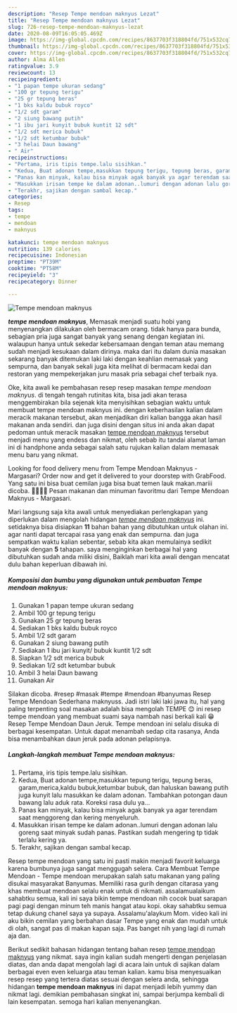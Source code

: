 ```yaml
---
description: "Resep Tempe mendoan maknyus Lezat"
title: "Resep Tempe mendoan maknyus Lezat"
slug: 726-resep-tempe-mendoan-maknyus-lezat
date: 2020-08-09T16:05:05.469Z
image: https://img-global.cpcdn.com/recipes/8637703f318804fd/751x532cq70/tempe-mendoan-maknyus-foto-resep-utama.jpg
thumbnail: https://img-global.cpcdn.com/recipes/8637703f318804fd/751x532cq70/tempe-mendoan-maknyus-foto-resep-utama.jpg
cover: https://img-global.cpcdn.com/recipes/8637703f318804fd/751x532cq70/tempe-mendoan-maknyus-foto-resep-utama.jpg
author: Alma Allen
ratingvalue: 3.9
reviewcount: 13
recipeingredient:
- "1 papan tempe ukuran sedang"
- "100 gr tepung terigu"
- "25 gr tepung beras"
- "1 bks kaldu bubuk royco"
- "1/2 sdt garam"
- "2 siung bawang putih"
- "1 ibu jari kunyit bubuk kuntit 12 sdt"
- "1/2 sdt merica bubuk"
- "1/2 sdt ketumbar bubuk"
- "3 helai Daun bawang"
- " Air"
recipeinstructions:
- "Pertama, iris tipis tempe.lalu sisihkan."
- "Kedua, Buat adonan tempe,masukkan tepung terigu, tepung beras, garam,merica,kaldu bubuk,ketumbar bubuk, dan haluskan bawang putih juga kunyit lalu masukkan ke dalam adonan. Tambahkan potongan daun bawang lalu aduk rata. Koreksi rasa dulu ya..."
- "Panas kan minyak, kalau bisa minyak agak banyak ya agar terendam saat menggoreng dan kering menyeluruh."
- "Masukkan irisan tempe ke dalam adonan..lumuri dengan adonan lalu goreng saat minyak sudah panas. Pastikan sudah mengering tp tidak terlalu kering ya."
- "Terakhr, sajikan dengan sambal kecap."
categories:
- Resep
tags:
- tempe
- mendoan
- maknyus

katakunci: tempe mendoan maknyus 
nutrition: 139 calories
recipecuisine: Indonesian
preptime: "PT39M"
cooktime: "PT58M"
recipeyield: "3"
recipecategory: Dinner

---
```



![Tempe mendoan maknyus](https://img-global.cpcdn.com/recipes/8637703f318804fd/751x532cq70/tempe-mendoan-maknyus-foto-resep-utama.jpg)

<b><i>tempe mendoan maknyus</i></b>, Memasak menjadi suatu hobi yang menyenangkan dilakukan oleh bermacam orang. tidak hanya para bunda, sebagian pria juga sangat banyak yang senang dengan kegiatan ini. walaupun hanya untuk sekedar kebersamaan dengan teman atau memang sudah menjadi kesukaan dalam dirinya. maka dari itu dalam dunia masakan sekarang banyak ditemukan laki laki dengan keahlian memasak yang sempurna, dan banyak sekali juga kita melihat di bermacam kedai dan restoran yang mempekerjakan juru masak pria sebagai chef terbaik nya.

Oke, kita awali ke pembahasan resep resep masakan <i>tempe mendoan maknyus</i>. di tengah tengah rutinitas kita, bisa jadi akan terasa menggembirakan bila sejenak kita menyisihkan sebagian waktu untuk membuat tempe mendoan maknyus ini. dengan keberhasilan kalian dalam meracik makanan tersebut, akan menjadikan diri kalian bangga akan hasil makanan anda sendiri. dan juga disini dengan situs ini anda akan dapat pedoman untuk meracik masakan <u>tempe mendoan maknyus</u> tersebut menjadi menu yang endess dan nikmat, oleh sebab itu tandai alamat laman ini di handphone anda sebagai salah satu rujukan kalian dalam memasak menu baru yang nikmat.

Looking for food delivery menu from Tempe Mendoan Maknyus - Margasari? Order now and get it delivered to your doorstep with GrabFood. Yang satu ini bisa buat cemilan juga bisa buat temen lauk makan.mariii dicoba. 🥓🥩🥓🥩 Pesan makanan dan minuman favoritmu dari Tempe Mendoan Maknyus - Margasari.


Mari langsung saja kita awali untuk menyediakan perlengkapan yang diperlukan dalam mengolah hidangan <u><i>tempe mendoan maknyus</i></u> ini. setidaknya bisa disiapkan <b>11</b> bahan bahan yang dibutuhkan untuk olahan ini. agar nanti dapat tercapai rasa yang enak dan sempurna. dan juga sempatkan waktu kalian sebentar, sebab kita akan memulainya sedikit banyak dengan <b>5</b> tahapan. saya menginginkan berbagai hal yang dibutuhkan sudah anda miliki disini, Baiklah mari kita awali dengan mencatat dulu bahan keperluan dibawah ini.

<!--inarticleads1-->

##### Komposisi dan bumbu yang digunakan untuk pembuatan Tempe mendoan maknyus:

1. Gunakan 1 papan tempe ukuran sedang
1. Ambil 100 gr tepung terigu
1. Gunakan 25 gr tepung beras
1. Sediakan 1 bks kaldu bubuk royco
1. Ambil 1/2 sdt garam
1. Gunakan 2 siung bawang putih
1. Sediakan 1 ibu jari kunyit/ bubuk kuntit 1/2 sdt
1. Siapkan 1/2 sdt merica bubuk
1. Sediakan 1/2 sdt ketumbar bubuk
1. Ambil 3 helai Daun bawang
1. Gunakan  Air


Silakan dicoba. #resep #masak #tempe #mendoan #banyumas Resep Tempe Mendoan Sederhana maknyuss. Jadi istri laki laki jawa itu, hal yang paling terpenting soal masakan adalah bisa mengolah TEMPE 😊 ini resep tempe mendoan yang membuat suami saya nambah nasi berkali kali 😁 Resep Tempe Mendoan Daun Jeruk. Tempe mendoan ini selalu disuka di berbagai kesempatan. Untuk dapat menambah sedap cita rasanya, Anda bisa menambahkan daun jeruk pada adonan pelapisnya. 

<!--inarticleads2-->

##### Langkah-langkah membuat Tempe mendoan maknyus:

1. Pertama, iris tipis tempe.lalu sisihkan.
1. Kedua, Buat adonan tempe,masukkan tepung terigu, tepung beras, garam,merica,kaldu bubuk,ketumbar bubuk, dan haluskan bawang putih juga kunyit lalu masukkan ke dalam adonan. Tambahkan potongan daun bawang lalu aduk rata. Koreksi rasa dulu ya...
1. Panas kan minyak, kalau bisa minyak agak banyak ya agar terendam saat menggoreng dan kering menyeluruh.
1. Masukkan irisan tempe ke dalam adonan..lumuri dengan adonan lalu goreng saat minyak sudah panas. Pastikan sudah mengering tp tidak terlalu kering ya.
1. Terakhr, sajikan dengan sambal kecap.


Resep tempe mendoan yang satu ini pasti makin menjadi favorit keluarga karena bumbunya juga sangat menggugah selera. Cara Membuat Tempe Mendoan - Tempe mendoan merupakan salah satu makanan yang paling disukai masyarakat Banyumas. Memiliki rasa gurih dengan citarasa yang khas membuat mendoan selalu enak untuk di nikmati. assalamualaikum sahabtku semua, kali ini saya bikin tempe mendoan nih cocok buat sarapan pagi pagi dengan minum teh manis hangat atau kopi. okay sahabtku semua tetap dukung chanel saya ya supaya. Assalamu&#39;alaykum Mom. video kali ini aku bikin cemilan yang berbahan dasar Tempe yang enak dan mudah untuk di olah, sangat pas di makan kapan saja. Pas banget nih yang lagi di rumah aja dan. 

Berikut sedikit bahasan hidangan tentang bahan resep <u>tempe mendoan maknyus</u> yang nikmat. saya ingin kalian sudah mengerti dengan penjelasan diatas, dan anda dapat mengolah lagi di acara lain untuk di sajikan dalam berbagai even even keluarga atau teman kalian. kamu bisa menyesuaikan resep resep yang tertera diatas sesuai dengan selera anda, sehingga hidangan <b>tempe mendoan maknyus</b> ini dapat menjadi lebih yummy dan nikmat lagi. demikian pembahasan singkat ini, sampai berjumpa kembali di lain kesempatan. semoga hari kalian menyenangkan.
